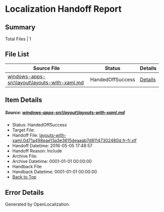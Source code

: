 # <a name='report-top'></a> Localization Handoff Report

## Summary
 Total Files | 1

## File List
 Source File | Status | Details 
 ----------- | ------ | ------- 
 [windows-apps-src\layout\layouts-with-xaml.md](https://github.com/Microsoft/windows-apps/blob/50205b35b1448fd6700624b627624cb03eede72b/windows-apps-src/layout/layouts-with-xaml.md) | HandedOffSuccess | [Details](#525f9940b90b5c5e7cb5c197d1c2f9e5f991844a3201)

## Item Details
##### <a name='525f9940b90b5c5e7cb5c197d1c2f9e5f991844a3201'></a> Source: [windows-apps-src\layout\layouts-with-xaml.md](https://github.com/Microsoft/windows-apps/blob/50205b35b1448fd6700624b627624cb03eede72b/windows-apps-src/layout/layouts-with-xaml.md)
* Status: HandedOffSuccess
* Target File: 
* Handoff File: [layouts-with-xaml.0d71a498eae13a3e3615deaaab7d81147302480d.fr-fr.xlf](https://github.com/Microsoft/WDG.handoff/blob/aaff8cb9333d823f76b0c40d92095168d4db5e47/ol-handoff/Microsoft/windows-apps.fr-fr/master/layouts-with-xaml.0d71a498eae13a3e3615deaaab7d81147302480d.fr-fr.xlf)
* Handoff Datetime: 2016-05-05 17:48:57
* Handoff Reason: Include
* Archive File: 
* Archive Datetime: 0001-01-01 00:00:00
* Handback File: 
* Handback Datetime: 0001-01-01 00:00:00
* [Back to Top](#report-top)


## Error Details

Generated by OpenLocalization.
